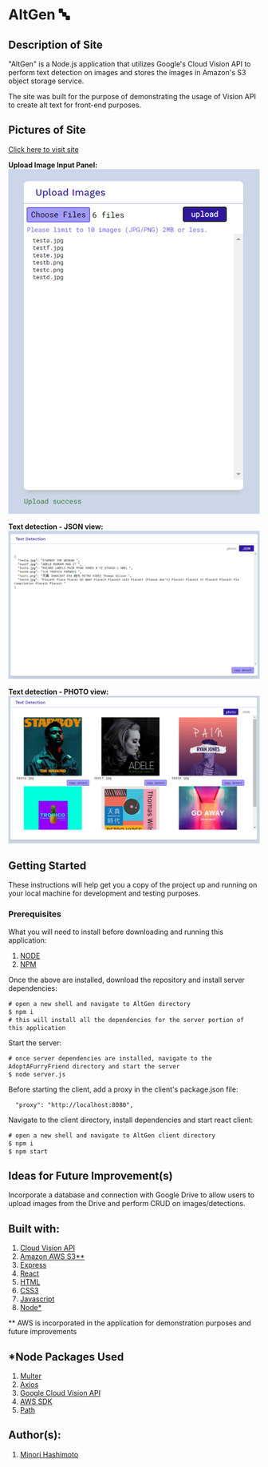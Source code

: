 # AltGen :abc:

## Description of Site
"AltGen" is a Node.js application that utilizes Google's Cloud Vision API to perform text detection on images and stores the images in Amazon's S3 object storage service.

The site was built for the purpose of demonstrating the usage of Vision API to create alt text for front-end purposes. 

## Pictures of Site
[Click here to visit site](https://gen-alt.herokuapp.com/)

**Upload Image Input Panel:** <br />
![Input panel](client/public/siteimages/altgen_imgupload.PNG)

**Text detection - JSON view:**
![Output Panel: JSON view](client/public/siteimages/altgen_jsonview.PNG)

**Text detection - PHOTO view:** 
![Output Panel: PHOTO view](client/public/siteimages/altgen_photoview.PNG)

## Getting Started
These instructions will help get you a copy of the project up and running on your local machine for development and testing purposes. 

### Prerequisites 
What you will need to install before downloading and running this application:

1. [NODE](https://nodejs.org/en/download/)
2. [NPM](https://docs.npmjs.com/cli/install)

Once the above are installed, download the repository and install server dependencies:
```
# open a new shell and navigate to AltGen directory
$ npm i
# this will install all the dependencies for the server portion of this application
```

Start the server:
```
# once server dependencies are installed, navigate to the AdoptAFurryFriend directory and start the server
$ node server.js
```

Before starting the client, add a proxy in the client's package.json file:
```
  "proxy": "http://localhost:8080",
```

Navigate to the client directory, install dependencies and start react client:
```
# open a new shell and navigate to AltGen client directory
$ npm i
$ npm start
```
## Ideas for Future Improvement(s)
Incorporate a database and connection with Google Drive to allow users to upload images from the Drive and perform CRUD on images/detections. 

## Built with: 
1. [Cloud Vision API](https://cloud.google.com/vision)
2. [Amazon AWS S3**](https://aws.amazon.com/s3/)
3. [Express](https://expressjs.com/)
4. [React](https://reactjs.org/docs/getting-started.html)
5. [HTML](https://developer.mozilla.org/en-US/docs/Web/Guide/HTML/HTML5)
6. [CSS3](https://developer.mozilla.org/en-US/docs/Web/CSS)
7. [Javascript](https://developer.mozilla.org/en-US/docs/Web/JavaScript)
8. [Node*](https://nodejs.org/en/download/)

** AWS is incorporated in the application for demonstration purposes and future improvements

## *Node Packages Used
1. [Multer](https://www.npmjs.com/package/multer)
2. [Axios](https://www.npmjs.com/package/axios)
3. [Google Cloud Vision API](https://www.npmjs.com/package/@google-cloud/vision)
4. [AWS SDK](https://www.npmjs.com/package/aws-sdk)
5. [Path](https://nodejs.org/api/path.html)

## Author(s): 
1. [Minori Hashimoto](https://github.com/minori-fh)

